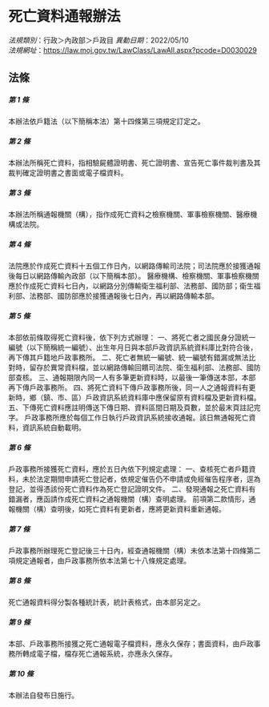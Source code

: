 # 死亡資料通報辦法

*法規類別*：行政＞內政部＞戶政目
*異動日期*：2022/05/10  
*法規網址*：https://law.moj.gov.tw/LawClass/LawAll.aspx?pcode=D0030029



## 法條
##### 第 1 條
本辦法依戶籍法（以下簡稱本法）第十四條第三項規定訂定之。


##### 第 2 條
本辦法所稱死亡資料，指相驗屍體證明書、死亡證明書、宣告死亡事件裁判書及其裁判確定證明書之書面或電子檔資料。


##### 第 3 條
本辦法所稱通報機關（構），指作成死亡資料之檢察機關、軍事檢察機關、醫療機構或法院。


##### 第 4 條
法院應於作成死亡資料十五個工作日內，以網路傳輸司法院；司法院應於接獲通報後每日以網路傳輸內政部（以下簡稱本部）。
醫療機構、檢察機關、軍事檢察機關應於作成死亡資料七日內，以網路分別傳輸衛生福利部、法務部、國防部；衛生福利部、法務部、國防部應於接獲通報後七日內，再以網路傳輸本部。


##### 第 5 條
本部依前條取得死亡資料後，依下列方式辦理：
一、將死亡者之國民身分證統一編號（以下簡稱統一編號）、出生年月日與本部戶政資訊系統資料庫比對符合後，再下傳其戶籍地戶政事務所。
二、死亡者無統一編號、統一編號有錯漏或無法比對時，留存於異常資料檔，並以網路傳輸回饋司法院、衛生福利部、法務部、國防部查核。
三、通報期限內同一人有多筆更新資料時，以最後一筆傳送本部，本部再下傳戶政事務所。
四、將死亡資料下傳戶政事務所後，同一人之通報資料有更新時，鄉（鎮、市、區）戶政資訊系統資料庫中應保留原有資料檔及更新資料檔。
五、下傳死亡資料應註明傳送下傳日期、資料區間日期及頁數，並於最末頁註記完字。
戶政事務所應於每個工作日執行戶政資訊系統接收通報。該日無通報死亡資料，資訊系統自動載明。


##### 第 6 條
戶政事務所接獲死亡資料，應於五日內依下列規定處理：
一、查核死亡者戶籍資料，未於法定期間申請死亡登記者，依規定催告仍不申請或免經催告程序者，逕為登記，並得憑該份死亡資料作為死亡登記證明文件。
二、發現通報之死亡資料有錯漏者，應函請作成死亡資料之通報機關（構）查明處理。
前項第二款情形，通報機關（構）查明後，如死亡資料有更新者，應將更新資料重新通報。


##### 第 7 條
戶政事務所辦理死亡登記後三十日內，經查通報機關（構）未依本法第十四條第二項規定通報者，由戶政事務所依本法第七十八條規定處理。


##### 第 8 條
死亡通報資料得分製各種統計表，統計表格式，由本部另定之。


##### 第 9 條
本部、戶政事務所接獲之死亡通報電子檔資料，應永久保存；書面資料，由戶政事務所轉成電子檔，檔存死亡通報系統，亦應永久保存。


##### 第 10 條
本辦法自發布日施行。



